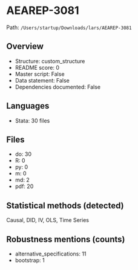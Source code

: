 # AEAREP-3081

Path: `/Users/startup/Downloads/lars/AEAREP-3081`

## Overview
- Structure: custom_structure
- README score: 0
- Master script: False
- Data statement: False
- Dependencies documented: False

## Languages
- Stata: 30 files

## Files
- do: 30
- R: 0
- py: 0
- m: 0
- md: 2
- pdf: 20

## Statistical methods (detected)
Causal, DID, IV, OLS, Time Series

## Robustness mentions (counts)
- alternative_specifications: 11
- bootstrap: 1
